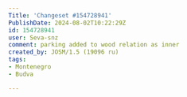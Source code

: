 ```yaml
---
Title: 'Changeset #154728941'
PublishDate: 2024-08-02T10:22:29Z
id: 154728941
user: Seva-snz
comment: parking added to wood relation as inner
created_by: JOSM/1.5 (19096 ru)
tags:
- Montenegro
- Budva

---
```

